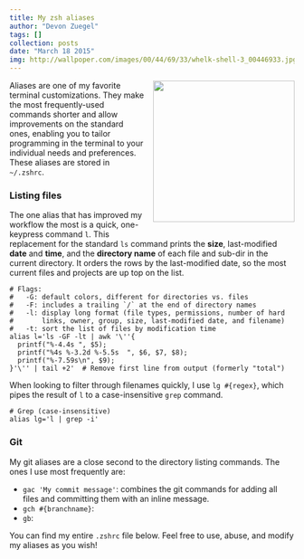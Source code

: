 ```yaml
---
title: My zsh aliases
author: "Devon Zuegel"
tags: []
collection: posts
date: "March 18 2015"
img: http://wallpoper.com/images/00/44/69/33/whelk-shell-3_00446933.jpg
---
```


<img src='../assets/l-alias.png' width='250px' style='margin:0 0 15px 15px; float:right'>

Aliases are one of my favorite terminal customizations. They make the most frequently-used commands shorter and allow improvements on the standard ones, enabling you to tailor programming in the terminal to your individual needs and preferences. These aliases are stored in `~/.zshrc`.

### Listing files ###

The one alias that has improved my workflow the most is a quick, one-keypress command `l`. This replacement for the standard `ls` command prints the **size**, last-modified **date** and **time**, and the **directory name** of each file and sub-dir in the current directory. It orders the rows by the last-modified date, so the most current files and projects are up top on the list.

```shell
# Flags:
#   -G: default colors, different for directories vs. files
#   -F: includes a trailing `/` at the end of directory names
#   -l: display long format (file types, permissions, number of hard
#       links, owner, group, size, last-modified date, and filename)
#   -t: sort the list of files by modification time
alias l='ls -GF -lt | awk '\''{
  printf("%-4.4s ", $5);
  printf("%4s %-3.2d %-5.5s  ", $6, $7, $8);
  printf("%-7.59s\n", $9);   
}'\'' | tail +2'  # Remove first line from output (formerly "total")
```

When looking to filter through filenames quickly, I use `lg #{regex}`, which pipes the result of `l` to a case-insensitive `grep` command.

```shell
# Grep (case-insensitive)
alias lg='l | grep -i'
```

### Git  ###

My git aliases are a close second to the directory listing commands. The ones I use most frequently are:

* `gac 'My commit message'`: combines the git commands for adding all files and committing them with an inline message.
* `gch #{branchname}`: 
* `gb`:

You can find my entire `.zshrc` file below. Feel free to use, abuse, and modify my aliases as you wish!

<div>
<script src="https://gist.github.com/devonzuegel/6c1f260d5e9ff101e0df.js"></script>
</div>
